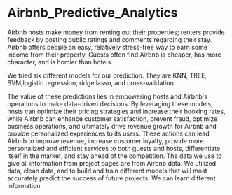 # Airbnb_Predictive_Analytics

Airbnb hosts make money from renting out their properties; renters provide feedback by posting public ratings and comments
regarding their stay. Airbnb offers people an easy, relatively stress-free way to earn some income from their property. Guests often 
find Airbnb is cheaper, has more character, and is homier than hotels.

We tried six different models for our prediction. They are KNN, TREE, SVM,logistic regression, ridge lasso, and cross-validation.

The value of these predictions lies in empowering hosts and Airbnb's operations to make data-driven decisions. By leveraging these models, 
hosts can optimize their pricing strategies and increase their booking rates, while Airbnb can enhance customer satisfaction, prevent fraud, optimize business operations, and ultimately drive revenue growth for Airbnb and provide personalized experiences to its users.
These actions can lead Airbnb to improve revenue, increase customer loyalty, provide more personalized and efficient services to both guests 
and hosts, differentiate itself in the market, and stay ahead of the competition. The data we use to give all information from project pages are from Airbnb data. We utilized data, clean data, and to build and train different models that will most accurately predict the success of future projects. We can learn different information




